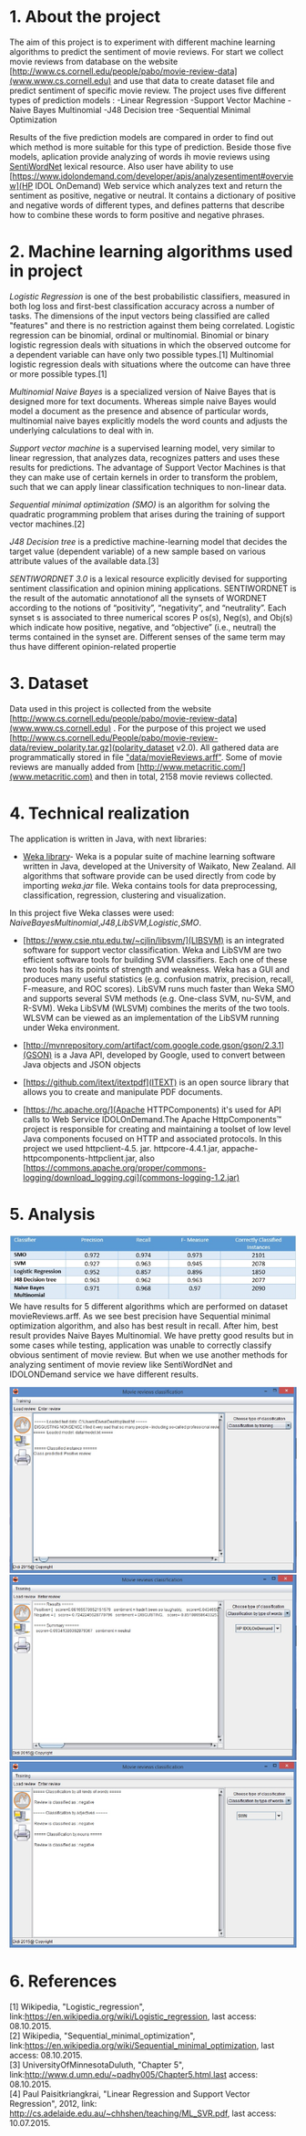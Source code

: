 
# 1. About the project
The aim of this project is to experiment with different machine learning algorithms to predict the sentiment of movie reviews. For start we collect movie reviews from database on the website [http://www.cs.cornell.edu/people/pabo/movie-review-data](www.www.cs.cornell.edu) and use that data to create dataset file and predict sentiment of specific movie review.
The project uses five different types of prediction models :
-Linear Regression 
-Support Vector Machine
-Naive Bayes Multinomial
-J48 Decision tree
-Sequential Minimal Optimization

 Results of the five prediction models are compared in order to find out which method is more suitable for this type of prediction. 
 Beside those five models, aplication provide analyzing of words ih movie reviews using [SentiWordNet](http://sentiwordnet.isti.cnr.it/) lexical resource. Also user have ability to use  [https://www.idolondemand.com/developer/apis/analyzesentiment#overview](HP IDOL OnDemand) Web service which analyzes text and return the sentiment as positive, negative or neutral. It contains a dictionary of positive and negative words of different types, and defines patterns that describe how to combine these words to form positive and negative phrases.


# 2. Machine learning algorithms used in project

*Logistic Regression* is one of the best probabilistic classifiers, measured in both log loss and first-best classification accuracy across a number of tasks. The dimensions of the input vectors being classified are called "features" and there is no restriction against them being correlated. Logistic regression can be binomial, ordinal or multinomial. Binomial or binary logistic regression deals with situations in which the observed outcome for a dependent variable can have only two possible types.[1] Multinomial logistic regression deals with situations where the outcome can have three or more possible types.[1]

*Multinomial Naive Bayes* is a specialized version of Naive Bayes that is designed more for text documents. Whereas simple naive Bayes would model a document as the presence and absence of particular words, multinomial naive bayes explicitly models the word counts and adjusts the underlying calculations to deal with in. 

*Support vector machine* is a supervised learning model, very similar to linear regression, that analyzes data, recognizes patters and uses these results for predictions. The advantage of Support Vector Machines is that they can make use of certain kernels in order to transform the problem, such that we can apply linear classification techniques to non-linear data.

*Sequential minimal optimization (SMO)* is an algorithm for solving the quadratic programming problem that arises during the training of support vector machines.[2] 

 *J48 Decision tree* is a predictive machine-learning model that decides the target value (dependent variable) of a new sample based on various attribute values of the available data.[3]

*SENTIWORDNET 3.0* is a lexical resource explicitly devised for supporting sentiment classification and opinion
mining applications. SENTIWORDNET is the result of the automatic annotationof all the synsets of WORDNET according to the notions of “positivity”, “negativity”, and “neutrality”. Each synset s is associated to three numerical scores P os(s), Neg(s), and Obj(s) which indicate how positive, negative, and “objective” (i.e., neutral) the terms contained in the synset are. Different senses of the same term may thus have different opinion-related propertie

# 3. Dataset

Data used in this project is collected from the website [http://www.cs.cornell.edu/people/pabo/movie-review-data](www.www.cs.cornell.edu) . For the purpose of this project we used  [http://www.cs.cornell.edu/People/pabo/movie-review-data/review_polarity.tar.gz](polarity_dataset v2.0). All gathered data are programmatically stored in file ["data/movieReviews.arff"](https://github.com/DivnaP/MovieReviewsClassifier/blob/master/data/movieReviews.arff). Some of movie reviews are manually added from  [http://www.metacritic.com/](www.metacritic.com) and then in total, 2158 movie reviews collected.


# 4. Technical realization
The application is written in Java, with next libraries:<br>
- [Weka library](http://www.cs.waikato.ac.nz/ml/weka/)- Weka is a popular suite of machine learning software written in Java, developed at the University of Waikato, New Zealand. All algorithms that software provide can be used directly from code by importing *weka.jar* file. Weka contains tools for data preprocessing, classification, regression, clustering and visualization.

In this project five Weka classes were used: *NaiveBayesMultinomial*,*J48*,*LibSVM*,*Logistic*,*SMO*.

- [https://www.csie.ntu.edu.tw/~cjlin/libsvm/](LIBSVM) is an integrated software for support vector classification. Weka and LibSVM are two efficient software tools for building SVM classifiers. Each one of these two tools has its points of strength and weakness. Weka has a GUI and produces many useful statistics (e.g. confusion matrix, precision, recall, F-measure, and ROC scores). LibSVM runs much faster than Weka SMO and supports several SVM methods (e.g. One-class SVM, nu-SVM, and R-SVM). Weka LibSVM (WLSVM) combines the merits of the two tools. WLSVM can be viewed as an implementation of the LibSVM running under Weka environment.<br>

- [http://mvnrepository.com/artifact/com.google.code.gson/gson/2.3.1](GSON) is a Java API, developed by Google, used to convert between Java objects and JSON objects
- [https://github.com/itext/itextpdf](ITEXT) is an open source library that allows you to create and manipulate PDF documents.
- [https://hc.apache.org/](Apache HTTPComponents) it's used for API calls to Web Service IDOLOnDemand.The Apache HttpComponents™ project is responsible for creating and maintaining a toolset of low level Java components focused on HTTP and associated protocols. In this project we used httpclient-4.5. jar. httpcore-4.4.1.jar, appache-httpcomponents-httpclient.jar, also [https://commons.apache.org/proper/commons-logging/download_logging.cgi](commons-logging-1.2.jar)


# 5. Analysis


![Alt text](/images/table1.jpg?raw=true "Classification results")
We have results for 5 different algorithms which are performed on dataset movieReviews.arff. As we see best precision have Sequential minimal optimization algorithm, and also has best result in recall. After him, best result provides Naive Bayes Multinomial. We have pretty good results but in some cases while testing, application was unable to correctly classify obvious sentiment of movie review. But when we use another methods for analyzing sentiment of movie review like SentiWordNet and IDOLONDemand service we have different results.

![Alt text](/images/ClassificationResult1.jpg?raw=true "Classification result when using classification based on training with SMO ")
![Alt text](/images/ClassificationResult2.jpg?raw=true "Classification result when using SentiWordNet")
![Alt text](/images/ClassificationResult3.jpg?raw=true "Classification result when using HPIDOLOnDemand")


# 6. References

[1] Wikipedia, "Logistic_regression", link:https://en.wikipedia.org/wiki/Logistic_regression, last access: 08.10.2015. <br>
[2] Wikipedia, "Sequential_minimal_optimization", link:https://en.wikipedia.org/wiki/Sequential_minimal_optimization, last access: 08.10.2015.<br>
[3] UniversityOfMinnesotaDuluth, "Chapter 5", link:http://www.d.umn.edu/~padhy005/Chapter5.html,last access: 08.10.2015. <br>
[4] Paul Paisitkriangkrai, "Linear Regression and Support Vector Regression", 2012, link:
http://cs.adelaide.edu.au/~chhshen/teaching/ML_SVR.pdf, last access: 10.07.2015. <br>